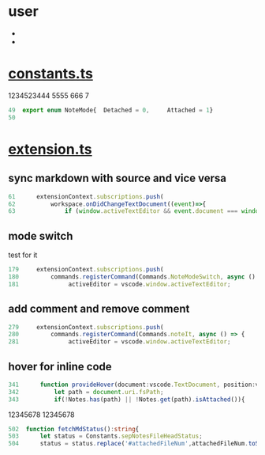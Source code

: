 <!-- generated by vscode plugin [separable notes](https://github.com/hashhashu/separable-notes)  
attachedFileNum:2    detachedFileNum:0    refreshTime:2024/4/13  11:57:11  
-->  
  
# user
* 
* 

# [constants.ts](d:\extra\github\separable-notes\src\constants\constants.ts)  
1234523444  5555 666 7
```ts
49  export enum NoteMode{  Detached = 0,     Attached = 1}
50  
```
  
  
# [extension.ts](d:\extra\github\separable-notes\src\extension.ts)  
## sync markdown with source and vice versa
```ts
61      extensionContext.subscriptions.push(
62          workspace.onDidChangeTextDocument((event)=>{
63              if (window.activeTextEditor && event.document === window.activeTextEditor.document) {
```
## mode switch
test  for it
```ts
179  	extensionContext.subscriptions.push(
180  		commands.registerCommand(Commands.NoteModeSwitch, async () => {
181              activeEditor = vscode.window.activeTextEditor;
```
## add comment and remove comment
```ts
279  	extensionContext.subscriptions.push(
280  		commands.registerCommand(Commands.noteIt, async () => {
281              activeEditor = vscode.window.activeTextEditor;
```
## hover for inline code
```ts
341      function provideHover(document:vscode.TextDocument, position:vscode.Position, token){
342          let path = document.uri.fsPath;
343          if(!Notes.has(path) || !Notes.get(path).isAttached()){
```
12345678
12345678
```ts
502  function fetchMdStatus():string{
503      let status = Constants.sepNotesFileHeadStatus;
504      status = status.replace('#attachedFileNum',attachedFileNum.toString());
```
  
  
